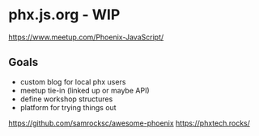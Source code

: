 # phx.js.org - WIP

https://www.meetup.com/Phoenix-JavaScript/

## Goals
- custom blog for local phx users
- meetup tie-in (linked up or maybe API)
- define workshop structures
- platform for trying things out

https://github.com/samrocksc/awesome-phoenix
https://phxtech.rocks/
